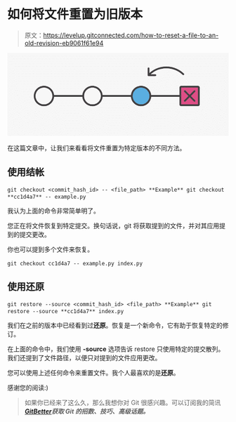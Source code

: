 # 如何将文件重置为旧版本

> 原文：<https://levelup.gitconnected.com/how-to-reset-a-file-to-an-old-revision-eb9061f61e94>

![](img/18938028df43d7faca066dfb1e03658a.png)

在这篇文章中，让我们来看看将文件重置为特定版本的不同方法。

## 使用结帐

```
git checkout <commit_hash_id> -- <file_path> **Example** git checkout **cc1d4a7** -- example.py
```

我认为上面的命令非常简单明了。

您正在将文件恢复到特定提交。换句话说，git 将获取提到的文件，并对其应用提到的提交更改。

你也可以提到多个文件来恢复。

```
git checkout cc1d4a7 -- example.py index.py
```

## 使用还原

```
git restore --source <commit_hash_id> <file_path> **Example** git restore --source **cc1d4a7** index.py
```

我们在之前的版本中已经看到过**还原**。恢复是一个新命令，它有助于恢复特定的修订。

在上面的命令中，我们使用 **-source** 选项告诉 restore 只使用特定的提交散列。我们还提到了文件路径，以便只对提到的文件应用更改。

您可以使用上述任何命令来重置文件。我个人最喜欢的是**还原**。

感谢您的阅读:)

> 如果你已经来了这么久，那么我想你对 Git 很感兴趣。可以订阅我的简讯[***GitBetter***](https://gitbetter.substack.com/)***获取 Git 的招数、技巧、高级话题。***